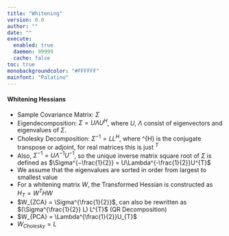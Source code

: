 ```yaml
---
title: "Whitening"
version: 0.0
author: ""
date: ""
execute: 
  enabled: true
  daemon: 99999
  cache: false
toc: true
monobackgroundcolor: "#FFFFFF"
mainfont: "Palatino"
---
```


#### Whitening Hessians
- Sample Covariance Matrix: $\Sigma$
- Eigendecomposition: $\Sigma = U\Lambda U^{H}$, where $U$,  $\Lambda$ consist of eigenvectors and eigenvalues of $\Sigma$.
- Cholesky Decomposition: $\Sigma^{-1} = LL^{H}$, where ^{H} is the conjugate transpose or adjoint, for real matrices this is just $^{T}$
- Also, $\Sigma^{-1} = U \Lambda^{-1} U^{-1}$, so the unique inverse matrix square root of $\Sigma$ is defined as  $\Sigma^{−\frac{1}{2}} = U\Lambda^{-\frac{1}{2}}U^{T}$
- We assume that the eigenvalues are sorted in order from largest to smallest value
- For a whitening matrix $W$, the Transformed Hessian is constructed as $H_{T} = W^{T}HW$
- $W_{ZCA} = \Sigma^{\frac{1}{2}}$, can also be rewritten as $(\Sigma^{\frac{1}{2}} L) L^{T}$ (QR Decomposition)
- $W_{PCA} = \Lambda^{\frac{1}{2}}U_{T}$
- $W_{Cholesky} = L$